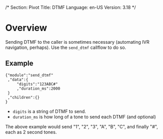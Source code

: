 /*
Section: Pivot
Title: DTMF
Language: en-US
Version: 3.18
*/

# Overview

Sending DTMF to the caller is sometimes necessary (automating IVR navigation, perhaps). Use the `send_dtmf` callflow to do so.

## Example

    {"module":"send_dtmf"
     ,"data":{
         "digits":"123ABC#"
         ,"duration_ms":2000
     }
     ,"children":{}
    }

* `digits` is a string of DTMF to send.
* `duration_ms` is how long of a tone to send each DTMF (and optional)

The above example would send "1", "2", "3", "A", "B", "C", and finally "#", each as 2 second tones.
